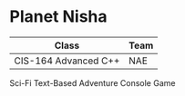 # Planet Nisha

|Class|Team|
|-----|----|
|CIS-164 Advanced C++|NAE|

Sci-Fi Text-Based Adventure Console Game
